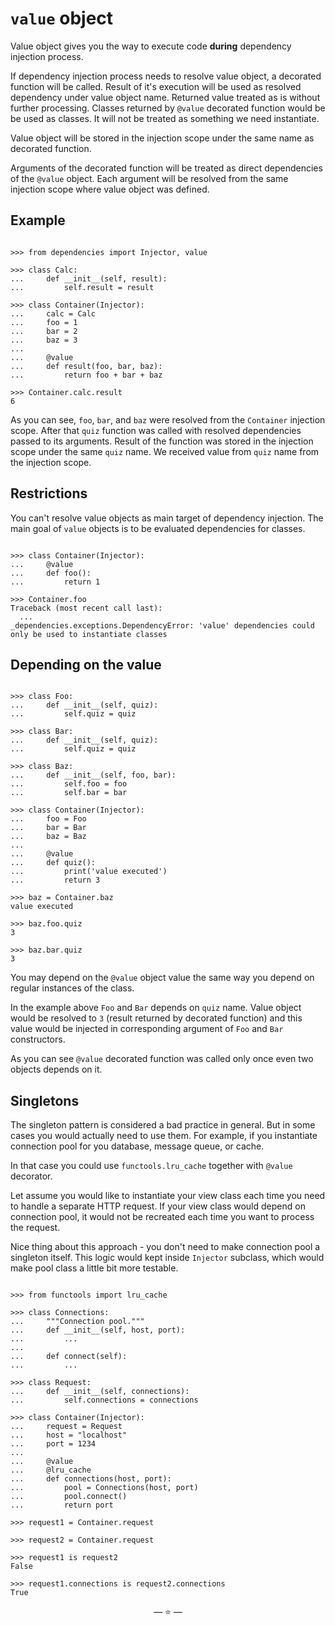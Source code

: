 # `value` object

Value object gives you the way to execute code **during** dependency injection
process.

If dependency injection process needs to resolve value object, a decorated
function will be called. Result of it's execution will be used as resolved
dependency under value object name. Returned value treated as is without further
processing. Classes returned by `@value` decorated function would be be used as
classes. It will not be treated as something we need instantiate.

Value object will be stored in the injection scope under the same name as
decorated function.

Arguments of the decorated function will be treated as direct dependencies of
the `@value` object. Each argument will be resolved from the same injection
scope where value object was defined.

## Example

```pycon

>>> from dependencies import Injector, value

>>> class Calc:
...     def __init__(self, result):
...         self.result = result

>>> class Container(Injector):
...     calc = Calc
...     foo = 1
...     bar = 2
...     baz = 3
...
...     @value
...     def result(foo, bar, baz):
...         return foo + bar + baz

>>> Container.calc.result
6

```

As you can see, `foo`, `bar`, and `baz` were resolved from the `Container`
injection scope. After that `quiz` function was called with resolved
dependencies passed to its arguments. Result of the function was stored in the
injection scope under the same `quiz` name. We received value from `quiz` name
from the injection scope.

## Restrictions

You can't resolve value objects as main target of dependency injection. The main
goal of `value` objects is to be evaluated dependencies for classes.

```pycon

>>> class Container(Injector):
...     @value
...     def foo():
...         return 1

>>> Container.foo
Traceback (most recent call last):
  ...
_dependencies.exceptions.DependencyError: 'value' dependencies could only be used to instantiate classes

```

## Depending on the value

```pycon

>>> class Foo:
...     def __init__(self, quiz):
...         self.quiz = quiz

>>> class Bar:
...     def __init__(self, quiz):
...         self.quiz = quiz

>>> class Baz:
...     def __init__(self, foo, bar):
...         self.foo = foo
...         self.bar = bar

>>> class Container(Injector):
...     foo = Foo
...     bar = Bar
...     baz = Baz
...
...     @value
...     def quiz():
...         print('value executed')
...         return 3

>>> baz = Container.baz
value executed

>>> baz.foo.quiz
3

>>> baz.bar.quiz
3

```

You may depend on the `@value` object value the same way you depend on regular
instances of the class.

In the example above `Foo` and `Bar` depends on `quiz` name. Value object would
be resolved to `3` (result returned by decorated function) and this value would
be injected in corresponding argument of `Foo` and `Bar` constructors.

As you can see `@value` decorated function was called only once even two objects
depends on it.

## Singletons

The singleton pattern is considered a bad practice in general. But in some cases
you would actually need to use them. For example, if you instantiate connection
pool for you database, message queue, or cache.

In that case you could use `functools.lru_cache` together with `@value`
decorator.

Let assume you would like to instantiate your view class each time you need to
handle a separate HTTP request. If your view class would depend on connection
pool, it would not be recreated each time you want to process the request.

Nice thing about this approach - you don't need to make connection pool a
singleton itself. This logic would kept inside `Injector` subclass, which would
make pool class a little bit more testable.

```pycon

>>> from functools import lru_cache

>>> class Connections:
...     """Connection pool."""
...     def __init__(self, host, port):
...         ...
...
...     def connect(self):
...         ...

>>> class Request:
...     def __init__(self, connections):
...         self.connections = connections

>>> class Container(Injector):
...     request = Request
...     host = "localhost"
...     port = 1234
...
...     @value
...     @lru_cache
...     def connections(host, port):
...         pool = Connections(host, port)
...         pool.connect()
...         return port

>>> request1 = Container.request

>>> request2 = Container.request

>>> request1 is request2
False

>>> request1.connections is request2.connections
True

```

<p align="center">&mdash; ⭐ &mdash;</p>
